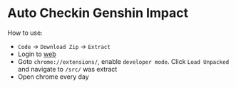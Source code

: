 # Auto Checkin Genshin Impact
How to use: 
+ `Code` -> `Download Zip` -> `Extract`  
+ Login to [web](https://webstatic-sea.mihoyo.com/ys/event/signin-sea/index.html?act_id=e202102251931481)  
+ Goto `chrome://extensions/`, enable `developer mode`. Click `Load Unpacked` and navigate to `/src/` was extract  
+ Open chrome every day
